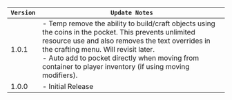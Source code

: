 | `Version` | `Update Notes`                                                                                                                                                                                                                                                                                                    |
|-----------|-------------------------------------------------------------------------------------------------------------------------------------------------------------------------------------------------------------------------------------------------------------------------------------------------------------------|
| 1.0.1     | - Temp remove the ability to build/craft objects using the coins in the pocket. This prevents unlimited resource use and also removes the text overrides in the crafting menu. Will revisit later.<br/> - Auto add to pocket directly when moving from container to player inventory (if using moving modifiers). |
| 1.0.0     | - Initial Release                                                                                                                                                                                                                                                                                                 |